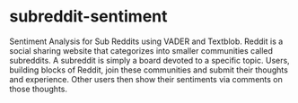 # subreddit-sentiment
Sentiment Analysis  for Sub Reddits using VADER and Textblob.
Reddit is a social sharing website that categorizes into smaller communities called subreddits. A subreddit is simply a board devoted to a specific topic.
Users, building blocks of Reddit, join these communities and submit their thoughts and experience. Other users then show their sentiments via comments on those thoughts.
